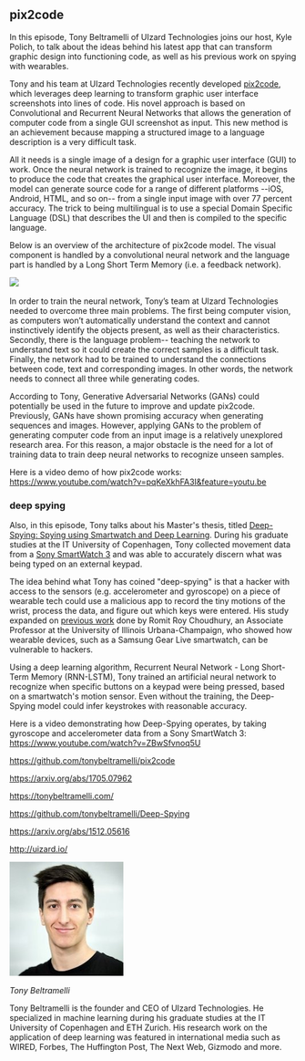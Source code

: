 ## pix2code
In this episode, Tony Beltramelli of UIzard Technologies joins our host, Kyle Polich, to talk about the ideas behind his latest app that can transform graphic design into functioning code, as well as his previous work on spying with wearables.

Tony and his team at UIzard Technologies recently developed [pix2code](https://arxiv.org/pdf/1705.07962.pdf), which leverages deep learning to transform graphic user interface screenshots into lines of code. His novel approach is based on Convolutional and Recurrent Neural Networks that allows the generation of computer code from a single GUI screenshot as input. This new method is an achievement because mapping a structured image to a language description is a very difficult task.

All it needs is a single image of a design for a graphic user interface (GUI) to work. Once the neural network is trained to recognize the image, it begins to produce the code that creates the graphical user interface. Moreover, the model can generate source code for a range of different platforms --iOS, Android, HTML, and so on-- from a single input image with over 77 percent accuracy. The trick to being multilingual is to use a special Domain Specific Language (DSL) that describes the UI and then is compiled to the specific language. 

Below is an overview of the architecture of pix2code model. The visual component is handled by a convolutional neural network and the language part is handled by a Long Short Term Memory (i.e. a feedback network). 

<img src="https://user-images.githubusercontent.com/17261080/27221124-c9cadcc6-5287-11e7-9d38-c4234af92912.png" width=800 />

In order to train the neural network, Tony’s team at Ulzard Technologies needed to overcome three main problems. The first being computer vision, as computers won’t automatically understand the context and cannot instinctively identify the objects present, as well as their characteristics. Secondly, there is the language problem-- teaching the network to understand text so it could create the correct samples is a difficult task. Finally, the network had to be trained to understand the connections between code, text and corresponding images. In other words, the network needs to connect all three while generating codes.

According to Tony, Generative Adversarial Networks (GANs) could potentially be used in the future to improve and update pix2code. Previously, GANs have shown promising accuracy when generating sequences and images. However, applying GANs to the problem of generating computer code from an input image is a relatively unexplored research area. For this reason, a major obstacle is the need for a lot of training data to train deep neural networks to recognize unseen samples.

Here is a video demo of how pix2code works: https://www.youtube.com/watch?v=pqKeXkhFA3I&feature=youtu.be

### deep spying
Also, in this episode, Tony talks about his Master's thesis, titled [Deep-Spying: Spying using Smartwatch and Deep Learning](https://arxiv.org/pdf/1512.05616.pdf). During his graduate studies at the IT University of Copenhagen, Tony collected movement data from a [Sony SmartWatch 3](https://www.sonymobile.com/us/products/smart-products/smartwatch-3-swr50/) and was able to accurately discern what was being typed on an external keypad. 

The idea behind what Tony has coined "deep-spying" is that a hacker with access to the sensors (e.g. accelerometer and gyroscope) on a piece of wearable tech could use a malicious app to record the tiny motions of the wrist, process the data, and figure out which keys were entered. His study expanded on [previous work](https://www.ece.illinois.edu/newsroom/article/11762) done by Romit Roy Choudhury, an Associate Professor at the University of Illinois Urbana-Champaign, who showed how wearable devices, such as a Samsung Gear Live smartwatch, can be vulnerable to hackers.

Using a deep learning algorithm, Recurrent Neural Network - Long Short-Term Memory (RNN-LSTM), Tony trained an artificial neural network to recognize when specific buttons on a keypad were being pressed, based on a smartwatch's motion sensor. Even without the training, the Deep-Spying model could infer keystrokes with reasonable accuracy. 

Here is a video demonstrating how Deep-Spying operates, by taking gyroscope and accelerometer data from a Sony SmartWatch 3: https://www.youtube.com/watch?v=ZBwSfvnoq5U



https://github.com/tonybeltramelli/pix2code

https://arxiv.org/abs/1705.07962

https://tonybeltramelli.com/

https://github.com/tonybeltramelli/Deep-Spying

https://arxiv.org/abs/1512.05616

http://uizard.io/


<div class="row">
        <div class="col-xs-12 col-sm-3">
                <img alt="Tony Beltramelli" src="src-pix2code/tony-beltramelli.jpg" />
                <br/>
                <p><i>Tony Beltramelli</i></p>
        </div>
        <div class="col-xs-12 col-sm-9">
		Tony Beltramelli is the founder and CEO of UIzard Technologies. He specialized in machine learning during his graduate studies at the IT University of Copenhagen and ETH Zurich. His research work on the application of deep learning was featured in international media such as WIRED, Forbes, The Huffington Post, The Next Web, Gizmodo and more.
        </div>
</div>
